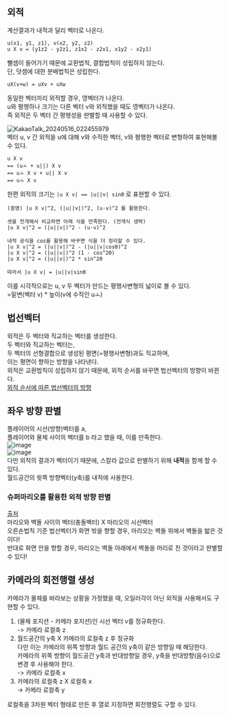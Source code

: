 ## 외적
계산결과가 내적과 달리 벡터로 나온다.  
```
u(x1, y1, z1), v(x2, y2, z2)
u X v = (y1z2 - y2z1, z1x2 - z2x1, x1y2 - x2y1)
```

뺄셈이 들어가기 때문에 교환법칙, 결합법칙이 성립하지 않는다.  
단, 덧셈에 대한 분배법칙은 성립한다.  

```uX(v+w) = uXv + uXw```  

동일한 벡터끼리 외적할 경우, 영벡터가 나온다.  
u와 평행하나 크기는 다른 벡터 v와 외적했을 때도 영벡터가 나온다.  
즉 외적은 두 벡터 간 평행성을 판별할 때 사용할 수 있다.  

![KakaoTalk_20240516_022455979](https://github.com/yooonmyong/SK_Study/assets/40621689/a071ad11-bca2-40d1-b79c-d481584f01ad)  
벡터 u, v 간 외적을 u에 대해 v와 수직한 벡터, v와 평행한 벡터로 변형하여 표현해볼 수 있다.  
```
u X v
== (uㅗ + u||) X v
== uㅗ X v + u|| X v
== uㅗ X v  
```

한편 외적의 크기는 ```|u X v| == |u||v| sinΘ``` 로 표현할 수 있다.  
```
(증명) |u X v|^2, (|u||v|)^2, (u·v)^2 를 활용한다.  

셋을 전개해서 비교하면 아래 식을 만족한다. (전개식 생략)
|u X v|^2 = (|u||v|)^2 - (u·v)^2

내적 공식을 cos를 활용해 바꾸면 식을 더 정리할 수 있다.
|u X v|^2 = (|u||v|)^2 - (|u||v|cosΘ)^2
|u X v|^2 = (|u||v|)^2 (1 - cos^2Θ)
|u X v|^2 = (|u||v|)^2 * sin^2Θ

따라서 |u X v| = |u||v|sinΘ
```
이를 시각적으로는 u, v 두 벡터가 만드는 평행사변형의 넓이로 볼 수 있다.  
=밑변(벡터 v) * 높이(v에 수직인 uㅗ)  

## 법선벡터
외적은 두 벡터와 직교하는 벡터를 생성한다.  
두 벡터와 직교하는 벡터는,  
두 벡터의 선형결합으로 생성된 평면(=평행사변형)과도 직교하며,  
이는 평면이 향하는 방향을 나타낸다.  
외적은 교환법칙이 성립하지 않기 때문에, 외적 순서를 바꾸면 법선벡터의 방향이 바뀐다.  
[외적 순서에 따른 법선벡터의 방향](https://www.youtube.com/watch?v=9mis_WA-Sy4)  

## 좌우 방향 판별
플레이어의 시선(방향)벡터를 a,  
플레이어와 물체 사이의 벡터를 b 라고 했을 때, 이를 만족한다.  
![image](https://github.com/yooonmyong/SK_Study/assets/40621689/d8469646-5594-449b-8528-b0a706811e99)  
![image](https://github.com/yooonmyong/SK_Study/assets/40621689/297b8229-aac1-4953-b05c-cdc27763e508)  
다만 외적의 결과가 벡터이기 때문에, 스칼라 값으로 판별하기 위해 **내적**을 함께 할 수 있다.  
월드공간의 윗쪽 방향벡터(y축)를 내적에 사용한다.  

### 슈퍼마리오를 활용한 외적 방향 판별
[출처](https://definelife.tistory.com/63)  
마리오와 벽돌 사이의 벡터(충돌벡터) X 마리오의 시선벡터  
오른손법칙 기준 법선벡터가 화면 밖을 향할 경우, 마리오는 벽돌 위에서 벽돌을 밟은 것이다!  
반대로 화면 안을 향할 경우, 마리오는 벽돌 아래에서 벽돌을 머리로 친 것이라고 판별할 수 있다!  

## 카메라의 회전행렬 생성
카메라가 물체를 바라보는 상황을 가정했을 때, 오일러각이 아닌 외적을 사용해서도 구현할 수 있다.  

1. (물체 포지션 - 카메라 포지션)인 시선 벡터 v를 정규화한다.  
-> 카메라 로컬축 z  
2. 월드공간의 y축 X 카메라의 로컬축 z 후 정규화  
다만 이는 카메라의 위쪽 방향과 월드 공간의 y축이 같은 방향일 때 해당한다.  
카메라의 위쪽 방향이 월드공간 y축과 반대방향일 경우, y축을 반대방향(음수)으로 변경 후 사용해야 한다.  
-> 카메라 로컬축 x  
3. 카메라의 로컬축 z X 로컬축 x  
-> 카메라 로컬축 y  

로컬축을 3차원 벡터 형태로 만든 후 열로 지정하면 회전행렬도 구할 수 있다.  

